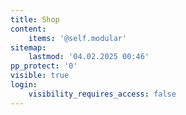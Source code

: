 ```yaml
---
title: Shop
content:
    items: '@self.modular'
sitemap:
    lastmod: '04.02.2025 00:46'
pp_protect: '0'
visible: true
login:
    visibility_requires_access: false
---
```


